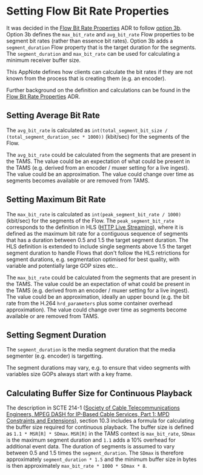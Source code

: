 # Setting Flow Bit Rate Properties

It was decided in the [Flow Bit Rate Properties](../adr/0022-flow-bit-rate-properties.md#) ADR to follow [option 3b](../adr/0022-flow-bit-rate-properties.md#option-3b-define-segment-bit-rates-with-target-segment-duration).
Option 3b defines the `max_bit_rate` and `avg_bit_rate` Flow properties to be segment bit rates (rather than essence bit rates).
Option 3b adds a `segment_duration` Flow property that is the target duration for the segments.
The `segment_duration` and `max_bit_rate` can be used for calculating a minimum receiver buffer size.

This AppNote defines how clients can calculate the bit rates if they are not known from the process that is creating them (e.g. an encoder).

Further background on the definition and calculations can be found in the [Flow Bit Rate Properties](../adr/0022-flow-bit-rate-properties.md#) ADR.

## Setting Average Bit Rate

The `avg_bit_rate` is calculated as `int(total_segment_bit_size / (total_segment_duration_sec * 1000))` (kbit/sec) for the segments of the Flow.

The `avg_bit_rate` could be calculated from the segments that are present in the TAMS.
The value could be an expectation of what could be present in the TAMS (e.g. derived from an encoder / muxer setting for a live ingest).
The value could be an approximation.
The value could change over time as segments becomes available or are removed from TAMS.

## Setting Maximum Bit Rate

The `max_bit_rate` is calculated as `int(peak_segment_bit_rate / 1000)` (kbit/sec) for the segments of the Flow.
The `peak_segment_bit_rate` corresponds to the definition in HLS ([HTTP Live Streaming](https://datatracker.ietf.org/doc/html/rfc8216)), where it is defined as the maximum bit rate for a contiguous sequence of segments that has a duration between 0.5 and 1.5 the target segment duration.
The HLS definition is extended to include single segments above 1.5 the target segment duration to handle Flows that don't follow the HLS retrictions for segment durations, e.g. segmentation optimised for best quality, with variable and potentially large GOP sizes etc..

The `max_bit_rate` could be calculated from the segments that are present in the TAMS.
The value could be an expectation of what could be present in the TAMS (e.g. derived from an encoder / muxer setting for a live ingest).
The value could be an approximation, ideally an upper bound (e.g. the bit rate from the H.264 `hrd_parameters` plus some container overhead approximation).
The value could change over time as segments become available or are removed from TAMS.

## Setting Segment Duration

The `segment_duration` is the media segment duration that the media segmenter (e.g. encoder) is targetting.

The segment durations may vary, e.g. to ensure that video segments with variables size GOPs always start with a key frame.

## Calculating Buffer Size for Continuous Playback

The description in SCTE 214-1 ([Society of Cable Telecommunications Engineers, MPEG DASH for IP-Based Cable Services, Part 1: MPD Constraints and Extensions](https://account.scte.org/standards/library/catalog/scte-214-1-mpeg-dash-for-ip-based-cable-services-part1-mpd-constraints-and-extensions/)), section 10.3 includes a formula for calculating the buffer size required for continuous playback.
The buffer size is defined as `1.1 * MSR[R] * SDmax`.
`MSR[R]` in the TAMS context is `max_bit_rate`, `SDmax` is the maximum segment duration and `1.1` adds a 10% overhead for additional event data.
The duration of segments is assumed to vary between 0.5 and 1.5 times the `segment_duration`.
The `SDmax` is therefore approximately `segment_duration * 1.5` and the minimum buffer size in bytes is then approximately `max_bit_rate * 1000 * SDmax * 8`.
